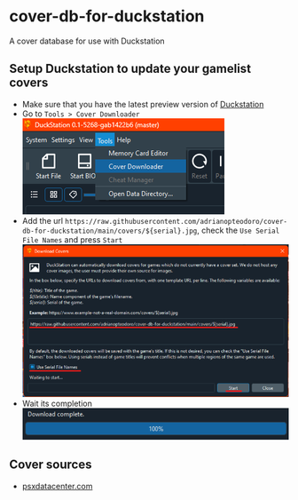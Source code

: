 # cover-db-for-duckstation

A cover database for use with Duckstation

## Setup Duckstation to update your gamelist covers

- Make sure that you have the latest preview version of [Duckstation](https://github.com/stenzek/duckstation/releases/tag/preview)
- Go to `Tools > Cover Downloader`
  ![Tools > Cover Downloader](assets/duckstation-step1.png)
- Add the url `https://raw.githubusercontent.com/adrianopteodoro/cover-db-for-duckstation/main/covers/${serial}.jpg`, check the `Use Serial File Names` and press `Start`
  ![Cover Downloader Settings](assets/duckstation-step2.png)
- Wait its completion
  ![Cover Downloader Completed](assets/duckstation-step3.png)

## Cover sources

- [psxdatacenter.com](https://psxdatacenter.com/sitenews.html)